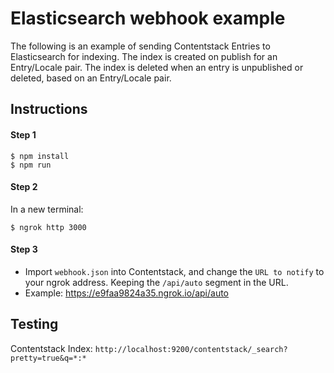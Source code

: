 # Elasticsearch webhook example
The following is an example of sending Contentstack Entries to Elasticsearch for indexing. The index is created on publish for an Entry/Locale pair. The index is deleted when an entry is unpublished or deleted, based on an Entry/Locale pair.

## Instructions

#### Step 1
```
$ npm install
$ npm run
```
 
#### Step 2
In a new terminal:
```
$ ngrok http 3000
```

#### Step 3
* Import `webhook.json` into Contentstack, and change the `URL to notify` to your ngrok address. Keeping the `/api/auto` segment in the URL.
* Example: https://e9faa9824a35.ngrok.io/api/auto

## Testing
Contentstack Index: `http://localhost:9200/contentstack/_search?pretty=true&q=*:*`
